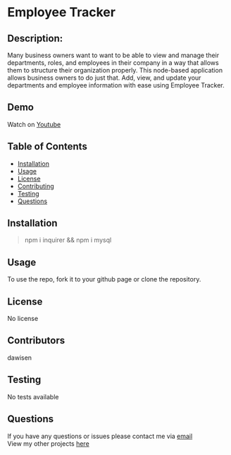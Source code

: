 # Employee Tracker

## Description:
Many business owners want to want to be able to view and manage their departments, roles, and employees in their company in a way that allows them to structure their organization properly. This node-based application allows business owners to do just that. Add, view, and update your departments and employee information with ease using Employee Tracker.

## Demo
Watch on [Youtube]()

## Table of Contents

* [Installation](#Installation)
* [Usage](#Usage)
* [License](#License)
* [Contributing](#Contributing)
* [Testing](#Testing)
* [Questions](#Questions)

## Installation

> npm i inquirer && npm i mysql
  
## Usage
To use the repo, fork it to your github page or clone the repository.

## License
No license

## Contributors
dawisen

## Testing
No tests available
  
## Questions
If you have any questions or issues please contact me via [email](daniellewwise@gmail.com)<br>
View my other projects [here](https://github.com/dawisen?tab=repositories)
